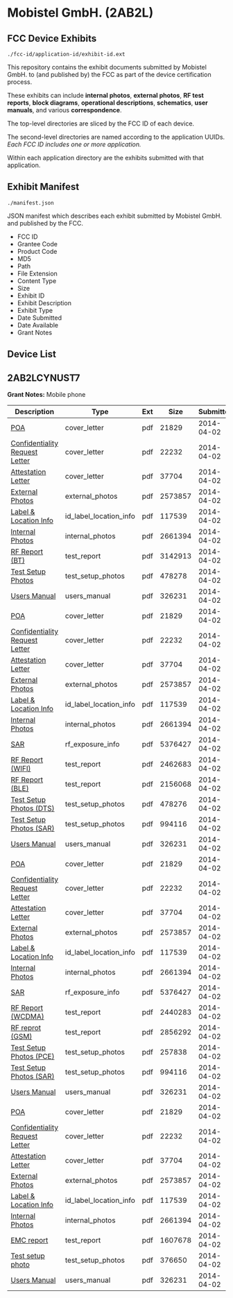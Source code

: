 # Mobistel GmbH. (2AB2L)
## FCC Device Exhibits

```
./fcc-id/application-id/exhibit-id.ext
```

This repository contains the exhibit documents submitted by Mobistel GmbH. to (and published by) the FCC as part of the device certification process.

These exhibits can include **internal photos**, **external photos**, **RF test reports**, **block diagrams**, **operational descriptions**, **schematics**, **user manuals**, and various **correspondence**.

The top-level directories are sliced by the FCC ID of each device.

The second-level directories are named according to the application UUIDs. *Each FCC ID includes one or more application.*

Within each application directory are the exhibits submitted with that application. 

## Exhibit Manifest

```
./manifest.json
```

JSON manifest which describes each exhibit submitted by Mobistel GmbH. and published by the FCC.

- FCC ID
- Grantee Code
- Product Code
- MD5
- Path
- File Extension
- Content Type
- Size
- Exhibit ID
- Exhibit Description
- Exhibit Type
- Date Submitted
- Date Available
- Grant Notes

## Device List
## 2AB2LCYNUST7
**Grant Notes:** Mobile phone

| Description | Type | Ext | Size | Submitted | Available |
| ----------- | ---- | --- | ---- | --------- | --------- |
| [POA](2AB2LCYNUST7/80152151c3da758e0cf908c8c57cf621/2231421.pdf) | cover_letter | pdf | 21829 | 2014-04-02 | 2014-04-02 |
| [Confidentiality Request Letter](2AB2LCYNUST7/80152151c3da758e0cf908c8c57cf621/2231422.pdf) | cover_letter | pdf | 22232 | 2014-04-02 | 2014-04-02 |
| [Attestation Letter](2AB2LCYNUST7/80152151c3da758e0cf908c8c57cf621/2231423.pdf) | cover_letter | pdf | 37704 | 2014-04-02 | 2014-04-02 |
| [External Photos](2AB2LCYNUST7/80152151c3da758e0cf908c8c57cf621/2231429.pdf) | external_photos | pdf | 2573857 | 2014-04-02 | 2014-04-02 |
| [Label & Location Info](2AB2LCYNUST7/80152151c3da758e0cf908c8c57cf621/2231431.pdf) | id_label_location_info | pdf | 117539 | 2014-04-02 | 2014-04-02 |
| [Internal Photos](2AB2LCYNUST7/80152151c3da758e0cf908c8c57cf621/2231444.pdf) | internal_photos | pdf | 2661394 | 2014-04-02 | 2014-04-02 |
| [RF Report (BT)](2AB2LCYNUST7/80152151c3da758e0cf908c8c57cf621/2231447.pdf) | test_report | pdf | 3142913 | 2014-04-02 | 2014-04-02 |
| [Test Setup Photos](2AB2LCYNUST7/80152151c3da758e0cf908c8c57cf621/2231448.pdf) | test_setup_photos | pdf | 478278 | 2014-04-02 | 2014-04-02 |
| [Users Manual](2AB2LCYNUST7/80152151c3da758e0cf908c8c57cf621/2231432.pdf) | users_manual | pdf | 326231 | 2014-04-02 | 2014-04-02 |
| [POA](2AB2LCYNUST7/6b8c64dcc673a5f9349e4eb058f59ec6/2231421.pdf) | cover_letter | pdf | 21829 | 2014-04-02 | 2014-04-02 |
| [Confidentiality Request Letter](2AB2LCYNUST7/6b8c64dcc673a5f9349e4eb058f59ec6/2231422.pdf) | cover_letter | pdf | 22232 | 2014-04-02 | 2014-04-02 |
| [Attestation Letter](2AB2LCYNUST7/6b8c64dcc673a5f9349e4eb058f59ec6/2231423.pdf) | cover_letter | pdf | 37704 | 2014-04-02 | 2014-04-02 |
| [External Photos](2AB2LCYNUST7/6b8c64dcc673a5f9349e4eb058f59ec6/2231429.pdf) | external_photos | pdf | 2573857 | 2014-04-02 | 2014-04-02 |
| [Label & Location Info](2AB2LCYNUST7/6b8c64dcc673a5f9349e4eb058f59ec6/2231431.pdf) | id_label_location_info | pdf | 117539 | 2014-04-02 | 2014-04-02 |
| [Internal Photos](2AB2LCYNUST7/6b8c64dcc673a5f9349e4eb058f59ec6/2231444.pdf) | internal_photos | pdf | 2661394 | 2014-04-02 | 2014-04-02 |
| [SAR](2AB2LCYNUST7/6b8c64dcc673a5f9349e4eb058f59ec6/2231465.pdf) | rf_exposure_info | pdf | 5376427 | 2014-04-02 | 2014-04-02 |
| [RF Report (WIFI)](2AB2LCYNUST7/6b8c64dcc673a5f9349e4eb058f59ec6/2231462.pdf) | test_report | pdf | 2462683 | 2014-04-02 | 2014-04-02 |
| [RF Report (BLE)](2AB2LCYNUST7/6b8c64dcc673a5f9349e4eb058f59ec6/2231463.pdf) | test_report | pdf | 2156068 | 2014-04-02 | 2014-04-02 |
| [Test Setup Photos (DTS)](2AB2LCYNUST7/6b8c64dcc673a5f9349e4eb058f59ec6/2231464.pdf) | test_setup_photos | pdf | 478276 | 2014-04-02 | 2014-04-02 |
| [Test Setup Photos (SAR)](2AB2LCYNUST7/6b8c64dcc673a5f9349e4eb058f59ec6/2231466.pdf) | test_setup_photos | pdf | 994116 | 2014-04-02 | 2014-04-02 |
| [Users Manual](2AB2LCYNUST7/6b8c64dcc673a5f9349e4eb058f59ec6/2231432.pdf) | users_manual | pdf | 326231 | 2014-04-02 | 2014-04-02 |
| [POA](2AB2LCYNUST7/eea6e4fc23545803fe66e481e328b18c/2231421.pdf) | cover_letter | pdf | 21829 | 2014-04-02 | 2014-04-02 |
| [Confidentiality Request Letter](2AB2LCYNUST7/eea6e4fc23545803fe66e481e328b18c/2231422.pdf) | cover_letter | pdf | 22232 | 2014-04-02 | 2014-04-02 |
| [Attestation Letter](2AB2LCYNUST7/eea6e4fc23545803fe66e481e328b18c/2231423.pdf) | cover_letter | pdf | 37704 | 2014-04-02 | 2014-04-02 |
| [External Photos](2AB2LCYNUST7/eea6e4fc23545803fe66e481e328b18c/2231429.pdf) | external_photos | pdf | 2573857 | 2014-04-02 | 2014-04-02 |
| [Label & Location Info](2AB2LCYNUST7/eea6e4fc23545803fe66e481e328b18c/2231431.pdf) | id_label_location_info | pdf | 117539 | 2014-04-02 | 2014-04-02 |
| [Internal Photos](2AB2LCYNUST7/eea6e4fc23545803fe66e481e328b18c/2231444.pdf) | internal_photos | pdf | 2661394 | 2014-04-02 | 2014-04-02 |
| [SAR](2AB2LCYNUST7/eea6e4fc23545803fe66e481e328b18c/2231465.pdf) | rf_exposure_info | pdf | 5376427 | 2014-04-02 | 2014-04-02 |
| [RF Report (WCDMA)](2AB2LCYNUST7/eea6e4fc23545803fe66e481e328b18c/2231497.pdf) | test_report | pdf | 2440283 | 2014-04-02 | 2014-04-02 |
| [RF reprot (GSM)](2AB2LCYNUST7/eea6e4fc23545803fe66e481e328b18c/2231569.pdf) | test_report | pdf | 2856292 | 2014-04-02 | 2014-04-02 |
| [Test Setup Photos (PCE)](2AB2LCYNUST7/eea6e4fc23545803fe66e481e328b18c/2231498.pdf) | test_setup_photos | pdf | 257838 | 2014-04-02 | 2014-04-02 |
| [Test Setup Photos (SAR)](2AB2LCYNUST7/eea6e4fc23545803fe66e481e328b18c/2231466.pdf) | test_setup_photos | pdf | 994116 | 2014-04-02 | 2014-04-02 |
| [Users Manual](2AB2LCYNUST7/eea6e4fc23545803fe66e481e328b18c/2231432.pdf) | users_manual | pdf | 326231 | 2014-04-02 | 2014-04-02 |
| [POA](2AB2LCYNUST7/5843968b3188d107856eeb95fb872861/2231421.pdf) | cover_letter | pdf | 21829 | 2014-04-02 | 2014-04-02 |
| [Confidentiality Request Letter](2AB2LCYNUST7/5843968b3188d107856eeb95fb872861/2231422.pdf) | cover_letter | pdf | 22232 | 2014-04-02 | 2014-04-02 |
| [Attestation Letter](2AB2LCYNUST7/5843968b3188d107856eeb95fb872861/2231423.pdf) | cover_letter | pdf | 37704 | 2014-04-02 | 2014-04-02 |
| [External Photos](2AB2LCYNUST7/5843968b3188d107856eeb95fb872861/2231429.pdf) | external_photos | pdf | 2573857 | 2014-04-02 | 2014-04-02 |
| [Label & Location Info](2AB2LCYNUST7/5843968b3188d107856eeb95fb872861/2231431.pdf) | id_label_location_info | pdf | 117539 | 2014-04-02 | 2014-04-02 |
| [Internal Photos](2AB2LCYNUST7/5843968b3188d107856eeb95fb872861/2231444.pdf) | internal_photos | pdf | 2661394 | 2014-04-02 | 2014-04-02 |
| [EMC report](2AB2LCYNUST7/5843968b3188d107856eeb95fb872861/2231550.pdf) | test_report | pdf | 1607678 | 2014-04-02 | 2014-04-02 |
| [Test setup photo](2AB2LCYNUST7/5843968b3188d107856eeb95fb872861/2231549.pdf) | test_setup_photos | pdf | 376650 | 2014-04-02 | 2014-04-02 |
| [Users Manual](2AB2LCYNUST7/5843968b3188d107856eeb95fb872861/2231432.pdf) | users_manual | pdf | 326231 | 2014-04-02 | 2014-04-02 |
